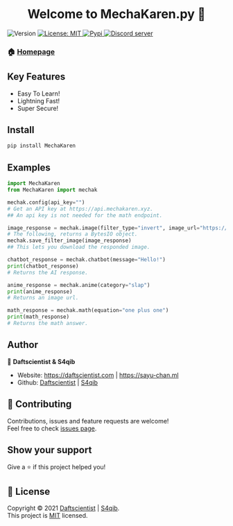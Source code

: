 <h1 align="center">Welcome to MechaKaren.py 👋</h1>
<p>
  <img alt="Version" src="https://img.shields.io/badge/version-1.0-blue.svg?cacheSeconds=2592000" />
  <a href="https://github.com/Rapi-Dev/mechakaren.py/blob/main/LICENSE" target="_blank">
    <img alt="License: MIT" src="https://img.shields.io/badge/License-MIT-yellow.svg" />
  </a>
  <a href="https://pypi.org/project/MechaKaren.py" target="_blank">
    <img alt="Pypi" src="https://raster.shields.io/badge/Package-PyPi-informational.svg" />
  </a>
  <a href="https://discord.gg/4haKeuFn" target="_blank">
    <img alt="Discord server" src="https://discord.com/api/guilds/839184636948774963/embed.png" />
  </a>
</p>

### 🏠 [Homepage](https://github.com/Rapi-Dev/MechaKaren.py)

## Key Features
- Easy To Learn!
- Lightning Fast!
- Super Secure!

## Install

```sh
pip install MechaKaren
```

## Examples
```py
import MechaKaren
from MechaKaren import mechak

mechak.config(api_key="")
# Get an API key at https://api.mechakaren.xyz.
## An api key is not needed for the math endpoint.

image_response = mechak.image(filter_type="invert", image_url="https://host.galactic-hosting.xyz/files/9tMmLv2M7f0UfewoTQ4p2M1M2.png")
# The following, returns a BytesIO object.
mechak.save_filter_image(image_response)
## This lets you download the responded image.

chatbot_response = mechak.chatbot(message="Hello!")
print(chatbot_response)
# Returns the AI response.

anime_response = mechak.anime(category="slap")
print(anime_response)
# Returns an image url.

math_response = mechak.math(equation="one plus one")
print(math_response)
# Returns the math answer.
```

## Author

👤 **Daftscientist & S4qib**

* Website: https://daftscientist.com | https://sayu-chan.ml
* Github: [Daftscientist](https://github.com/Daftscientist) | [S4qib](https://github.com/S4qib)

## 🤝 Contributing

Contributions, issues and feature requests are welcome!<br />Feel free to check [issues page](https://github.com/Rapi-Dev/MechaKaren.py/issues). 

## Show your support

Give a ⭐️ if this project helped you!

## 📝 License

Copyright © 2021 [Daftscientist](https://github.com/Daftscientist) | [S4qib](https://github.com/S4qib).<br />
This project is [MIT](https://github.com/Rapi-Dev/MechaKaren.py/blob/main/LICENSE) licensed.
